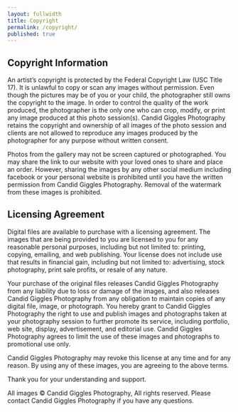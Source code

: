 ```yaml
---
layout: fullwidth
title: Copyright
permalink: /copyright/
published: true
---
```


## Copyright Information

An artist’s copyright is protected by the Federal Copyright Law (USC Title 17). It is unlawful to copy or scan any images without permission. Even though the pictures may be of you or your child, the photographer still owns the copyright to the image. In order to control the quality of the work produced, the photographer is the only one who can crop, modify, or print any image produced at this photo session(s). Candid Giggles Photography retains the copyright and ownership of all images of the photo session and clients are not allowed to reproduce any images produced by the photographer for any purpose without written consent.

Photos from the gallery may not be screen captured or photographed. You may share the link to our website with your loved ones to share and place an order. However, sharing the images by any other social medium including facebook or your personal website is prohibited until you have the written permission from Candid Giggles Photography. Removal of the watermark from these images is prohibited.

## Licensing Agreement

Digital files are available to purchase with a licensing agreement. The images that are being provided to you are licensed to you for any reasonable personal purposes, including but not limited to: printing, copying, emailing, and web publishing. Your license does not include use that results in financial gain, including but not limited to: advertising, stock photography, print sale profits, or resale of any nature.

Your purchase of the original files releases Candid Giggles Photography from any liability due to loss or damage of the images, and also releases Candid Giggles Photography from any obligation to maintain copies of any digital file, image, or photograph. You hereby grant to Candid Giggles Photography the right to use and publish images and photographs taken at your photography session to further promote its service, including portfolio, web site, display, advertisement, and editorial use. Candid Giggles Photography agrees to limit the use of these images and photographs to promotional use only.

Candid Giggles Photography may revoke this license at any time and for any reason. By using any of these images, you are agreeing to the above terms.

Thank you for your understanding and support.

All images &copy; Candid Giggles Photography, All rights reserved.
Please contact Candid Giggles Photography if you have any questions.